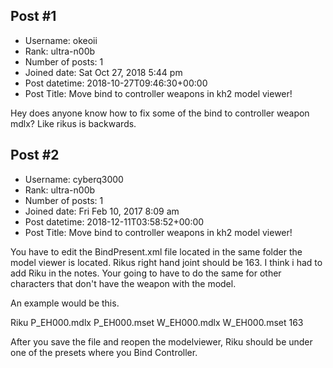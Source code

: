 ## Post #1
- Username: okeoii
- Rank: ultra-n00b
- Number of posts: 1
- Joined date: Sat Oct 27, 2018 5:44 pm
- Post datetime: 2018-10-27T09:46:30+00:00
- Post Title: Move bind to controller weapons in kh2 model viewer!

Hey does anyone know how to fix some of the bind to controller weapon mdlx? Like rikus is backwards.
## Post #2
- Username: cyberq3000
- Rank: ultra-n00b
- Number of posts: 1
- Joined date: Fri Feb 10, 2017 8:09 am
- Post datetime: 2018-12-11T03:58:52+00:00
- Post Title: Move bind to controller weapons in kh2 model viewer!

You have to edit the BindPresent.xml file located in the same folder the model viewer is located.  Rikus right hand joint should be 163.  I think i had to add Riku in the notes.  Your going to have to do the same for other characters that don't have the weapon with the model.


An example would be this.

  <item>
    <display-name>Riku</display-name>
    <body-mdlx>P_EH000.mdlx</body-mdlx>
    <body-mset>P_EH000.mset</body-mset>
    <right-hand-mdlx>W_EH000.mdlx</right-hand-mdlx>
    <right-hand-mset>W_EH000.mset</right-hand-mset>
    <right-hand-joint>163</right-hand-joint>
  </item>


After you save the file and reopen the modelviewer, Riku should be under one of the presets where you Bind Controller.
